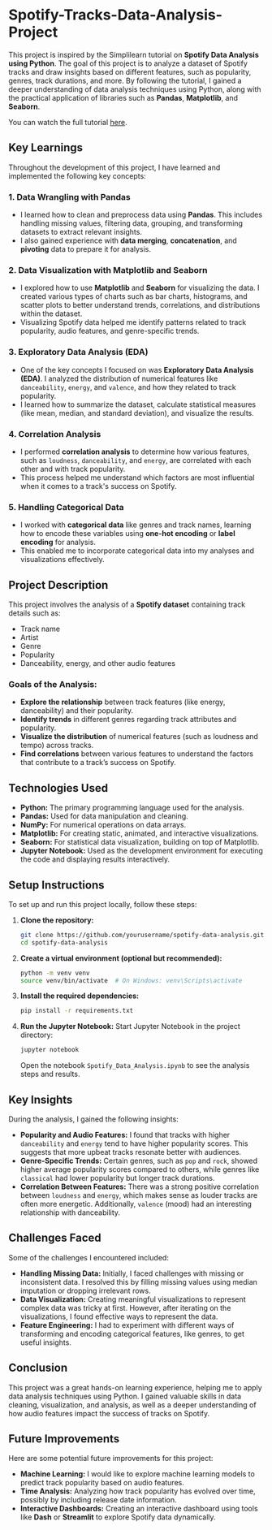 # Spotify-Tracks-Data-Analysis-Project

This project is inspired by the Simplilearn tutorial on **Spotify Data Analysis using Python**. The goal of this project is to analyze a dataset of Spotify tracks and draw insights based on different features, such as popularity, genres, track durations, and more. By following the tutorial, I gained a deeper understanding of data analysis techniques using Python, along with the practical application of libraries such as **Pandas**, **Matplotlib**, and **Seaborn**.

You can watch the full tutorial [here](https://www.youtube.com/watch?v=8d7ywKCm6HI&ab_channel=Simplilearn).

## Key Learnings

Throughout the development of this project, I have learned and implemented the following key concepts:

### 1. **Data Wrangling with Pandas**
   - I learned how to clean and preprocess data using **Pandas**. This includes handling missing values, filtering data, grouping, and transforming datasets to extract relevant insights.
   - I also gained experience with **data merging**, **concatenation**, and **pivoting** data to prepare it for analysis.

### 2. **Data Visualization with Matplotlib and Seaborn**
   - I explored how to use **Matplotlib** and **Seaborn** for visualizing the data. I created various types of charts such as bar charts, histograms, and scatter plots to better understand trends, correlations, and distributions within the dataset.
   - Visualizing Spotify data helped me identify patterns related to track popularity, audio features, and genre-specific trends.

### 3. **Exploratory Data Analysis (EDA)**
   - One of the key concepts I focused on was **Exploratory Data Analysis (EDA)**. I analyzed the distribution of numerical features like `danceability`, `energy`, and `valence`, and how they related to track popularity.
   - I learned how to summarize the dataset, calculate statistical measures (like mean, median, and standard deviation), and visualize the results.

### 4. **Correlation Analysis**
   - I performed **correlation analysis** to determine how various features, such as `loudness`, `danceability`, and `energy`, are correlated with each other and with track popularity.
   - This process helped me understand which factors are most influential when it comes to a track's success on Spotify.

### 5. **Handling Categorical Data**
   - I worked with **categorical data** like genres and track names, learning how to encode these variables using **one-hot encoding** or **label encoding** for analysis.
   - This enabled me to incorporate categorical data into my analyses and visualizations effectively.

## Project Description

This project involves the analysis of a **Spotify dataset** containing track details such as:
- Track name
- Artist
- Genre
- Popularity
- Danceability, energy, and other audio features

### Goals of the Analysis:
- **Explore the relationship** between track features (like energy, danceability) and their popularity.
- **Identify trends** in different genres regarding track attributes and popularity.
- **Visualize the distribution** of numerical features (such as loudness and tempo) across tracks.
- **Find correlations** between various features to understand the factors that contribute to a track’s success on Spotify.

## Technologies Used

- **Python:** The primary programming language used for the analysis.
- **Pandas:** Used for data manipulation and cleaning.
- **NumPy:** For numerical operations on data arrays.
- **Matplotlib:** For creating static, animated, and interactive visualizations.
- **Seaborn:** For statistical data visualization, building on top of Matplotlib.
- **Jupyter Notebook:** Used as the development environment for executing the code and displaying results interactively.

## Setup Instructions

To set up and run this project locally, follow these steps:

1. **Clone the repository:**
   ```bash
   git clone https://github.com/yourusername/spotify-data-analysis.git
   cd spotify-data-analysis
   ```

2. **Create a virtual environment (optional but recommended):**
   ```bash
   python -m venv venv
   source venv/bin/activate  # On Windows: venv\Scripts\activate
   ```

3. **Install the required dependencies:**
   ```bash
   pip install -r requirements.txt
   ```

4. **Run the Jupyter Notebook:**
   Start Jupyter Notebook in the project directory:
   ```bash
   jupyter notebook
   ```
   Open the notebook `Spotify_Data_Analysis.ipynb` to see the analysis steps and results.

## Key Insights

During the analysis, I gained the following insights:

- **Popularity and Audio Features:** I found that tracks with higher `danceability` and `energy` tend to have higher popularity scores. This suggests that more upbeat tracks resonate better with audiences.
- **Genre-Specific Trends:** Certain genres, such as `pop` and `rock`, showed higher average popularity scores compared to others, while genres like `classical` had lower popularity but longer track durations.
- **Correlation Between Features:** There was a strong positive correlation between `loudness` and `energy`, which makes sense as louder tracks are often more energetic. Additionally, `valence` (mood) had an interesting relationship with danceability.

## Challenges Faced

Some of the challenges I encountered included:
- **Handling Missing Data:** Initially, I faced challenges with missing or inconsistent data. I resolved this by filling missing values using median imputation or dropping irrelevant rows.
- **Data Visualization:** Creating meaningful visualizations to represent complex data was tricky at first. However, after iterating on the visualizations, I found effective ways to represent the data.
- **Feature Engineering:** I had to experiment with different ways of transforming and encoding categorical features, like genres, to get useful insights.

## Conclusion

This project was a great hands-on learning experience, helping me to apply data analysis techniques using Python. I gained valuable skills in data cleaning, visualization, and analysis, as well as a deeper understanding of how audio features impact the success of tracks on Spotify. 

## Future Improvements

Here are some potential future improvements for this project:
- **Machine Learning:** I would like to explore machine learning models to predict track popularity based on audio features.
- **Time Analysis:** Analyzing how track popularity has evolved over time, possibly by including release date information.
- **Interactive Dashboards:** Creating an interactive dashboard using tools like **Dash** or **Streamlit** to explore Spotify data dynamically.
